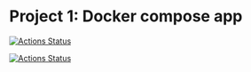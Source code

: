 # Project 1: Docker compose app




[![Actions Status](https://github.com/gorokhismyname/devops-for-programmers-project-74/actions/workflows/hexlet-check.yml/badge.svg)](https://github.com/gorokhismyname/devops-for-programmers-project-74/actions)

[![Actions Status](https://github.com/gorokhismyname/devops-for-programmers-project-74/actions/workflows/push.yml/badge.svg)](https://github.com/gorokhismyname/devops-for-programmers-project-74/actions)
